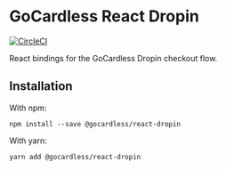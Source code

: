 # GoCardless React Dropin

[![CircleCI](https://circleci.com/gh/gocardless/react-dropin.svg?style=shield&circleci-token=c6b0ed607b0c6bbc7c5f7ad895f0fa799fe0cd02)](https://circleci.com/gh/gocardless/react-dropin)

React bindings for the GoCardless Dropin checkout flow.

## Installation

With npm:

```console
npm install --save @gocardless/react-dropin
```

With yarn:

```console
yarn add @gocardless/react-dropin
```
